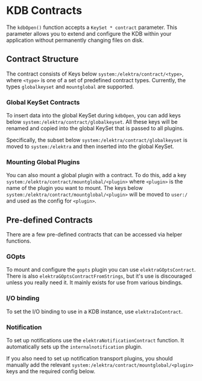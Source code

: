 # KDB Contracts

The `kdbOpen()` function accepts a `KeySet * contract` parameter.
This parameter allows you to extend and configure the KDB within your application without permanently changing files on disk.

## Contract Structure

The contract consists of Keys below `system:/elektra/contract/<type>`, where `<type>` is one of a set of predefined contract types.
Currently, the types `globalkeyset` and `mountglobal` are supported.

### Global KeySet Contracts

To insert data into the global KeySet during `kdbOpen`, you can add keys below `system:/elektra/contract/globalkeyset`.
All these keys will be renamed and copied into the global KeySet that is passed to all plugins.

Specifically, the subset below `system:/elektra/contract/globalkeyset` is moved to `system:/elektra` and then inserted into the global KeySet.

### Mounting Global Plugins

You can also mount a global plugin with a contract.
To do this, add a key `system:/elektra/contract/mountglobal/<plugin>` where `<plugin>` is the name of the plugin you want to mount.
The keys below `system:/elektra/contract/mountglobal/<plugin>` will be moved to `user:/` and used as the config for `<plugin>`.

## Pre-defined Contracts

There are a few pre-defined contracts that can be accessed via helper functions.

### GOpts

To mount and configure the `gopts` plugin you can use `elektraGOptsContract`.
There is also `elektraGOptsContractFromStrings`, but it's use is discouraged unless you really need it.
It mainly exists for use from various bindings.

### I/O binding

To set the I/O binding to use in a KDB instance, use `elektraIoContract`.

### Notification

To set up notifications use the `elektraNotificationContract` function.
It automatically sets up the `internalnotification` plugin.

If you also need to set up notification transport plugins, you should manually add the relevant `system:/elektra/contract/mountglobal/<plugin>` keys and the required config below.
